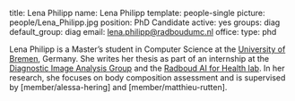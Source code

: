 title: Lena Philipp
name: Lena Philipp
template: people-single
picture: people/Lena_Philipp.jpg
position: PhD Candidate
active: yes
groups: diag
default_group: diag
email: lena.philipp@radboudumc.nl
office: 
type: phd

Lena Philipp is a Master’s student in Computer Science at the [University of Bremen](https://www.uni-bremen.de/), Germany. She writes her thesis as part of an internship at the [Diagnostic Image Analysis Group](https://www.diagnijmegen.nl) and the [Radboud AI for Health lab](https://www.ai-for-health.nl). In her research, she focuses on body composition assessment and is supervised by [member/alessa-hering] and [member/matthieu-rutten].
